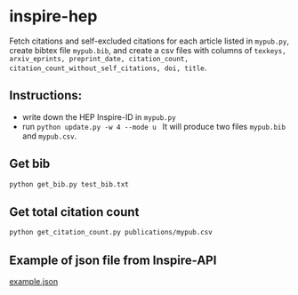 # inspire-hep
Fetch citations and self-excluded citations for each article listed in `mypub.py`, create bibtex file `mypub.bib`, and create a csv files with columns of `texkeys, arxiv_eprints, preprint_date, citation_count, citation_count_without_self_citations, doi, title`.

## Instructions:
* write down the HEP Inspire-ID in `mypub.py`
* run `python update.py -w 4 --mode u `
It will produce two files `mypub.bib` and `mypub.csv`.

## Get bib
```bash
python get_bib.py test_bib.txt
```

## Get total citation count
```bash
python get_citation_count.py publications/mypub.csv
```

## Example of json file from Inspire-API
[example.json](https://github.com/xju2/inspire-hep/blob/main/example.json)